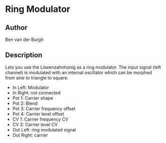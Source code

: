 # Ring Modulator

## Author

Ben van der Burgh

## Description

Lets you use the Löwenzahnhonig as a ring modulator. The input signal (left channel) is modulated with an internal oscillator which can be morphed from sine to triangle to square.

 - In Left: Modulator
 - In Right: not connected
 - Pot 1: Carrier shape
 - Pot 2: Blend
 - Pot 3: Carrier frequency offset
 - Pot 4: Carrier level offset
 - CV 1: Carrier frequency CV
 - CV 2: Carrier level CV
 - Out Left: ring modulated signal
 - Out Right: carrier